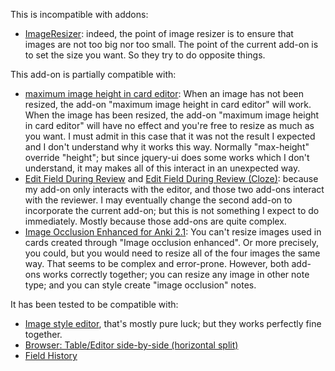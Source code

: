 This is incompatible with addons:
* [ImageResizer](https://ankiweb.net/shared/info/1214357311): indeed,
  the point of image resizer is to ensure that images are not too big
  nor too small. The point of the current add-on is to set the size
  you want. So they try to do opposite things.
  
This add-on is partially compatible with:
* [maximum image height in card editor](https://ankiweb.net/shared/info/229181581): When an image has not been resized, the add-on "maximum image height in card editor" will work. When the image has been resized, the add-on "maximum image height in card editor" will have no effect and you're free to resize as much as you want. I must admit in this case that it was not the result I expected and I don't understand why it works this way. Normally "max-height" override "height"; but since jquery-ui does some works which I don't understand, it may makes all of this interact in an unexpected way.
* [Edit Field During Review](https://ankiweb.net/shared/info/1020366288) and [Edit Field During Review (Cloze)](https://ankiweb.net/shared/info/385888438): because my add-on only interacts with the editor, and those two add-ons interact with the reviewer. I may eventually change the second add-on to incorporate the current add-on; but this is not something I expect to do immediately. Mostly because those add-ons are quite complex.
* [Image Occlusion Enhanced for Anki 2.1](https://ankiweb.net/shared/info/1374772155): You can't resize images used in cards created through "Image occlusion enhanced". Or more precisely, you could, but you would need to resize all of the four images the same way. That seems to be complex and error-prone. However, both add-ons works correctly together; you can resize any image in other note type; and you can style create "image occlusion" notes.


It has been tested to be compatible with: 
* [Image style editor](https://ankiweb.net/shared/info/1593969147), that's mostly pure luck; but they works perfectly fine together. 
* [Browser: Table/Editor side-by-side (horizontal split)](https://ankiweb.net/shared/info/831846358)
* [Field History](https://ankiweb.net/shared/info/1247884413) 

